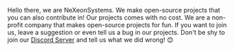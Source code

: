 Hello there, we are NeXeonSystems. We make open-source projects that you can also contribute in! Our projects comes with no cost. We are a non-profit company that makes open-source projects for fun. If you want to join us, leave a suggestion or even tell us a bug in our projects. Don't be shy to join our [Discord Server](https://discord.gg/gy4ghjzunk) and tell us what we did wrong! 😊
